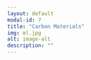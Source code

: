 ```yaml
---
layout: default
modal-id: 7
title: "Carbon Materials"
img: ml.jpg
alt: image-alt
description: ""
---
```

